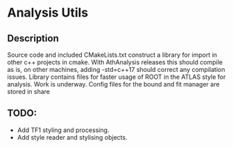 # Analysis Utils

## Description
Source code and included CMakeLists.txt construct a library for import in other c++ projects in cmake. With AthAnalysis releases this should compile as is, on other machines, adding -std=c++17 should correct any compilation issues. Library contains files for faster usage of ROOT in the ATLAS style for analysis. Work is underway. Config files for the bound and fit manager are stored in share

## TODO:

* Add TF1 styling and processing.
* Add style reader and stylising objects.
